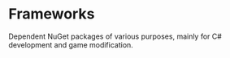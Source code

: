 # Frameworks
Dependent NuGet packages of various purposes, mainly for C# development and game modification.
